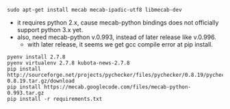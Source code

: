 ````
sudo apt-get install mecab mecab-ipadic-utf8 libmecab-dev
````

* it requires python 2.x, cause mecab-python bindings does not officially support python 3.x yet.
* also, need mecab-python v.0.993, instead of later release like v.0.996.
    * with later release, it seems we get gcc compile error at pip install.

````
pyenv install 2.7.8
pyenv virtualenv 2.7.8 kubota-news-2.7.8
pip install http://sourceforge.net/projects/pychecker/files/pychecker/0.8.19/pychecker-0.8.19.tar.gz/download
pip install https://mecab.googlecode.com/files/mecab-python-0.993.tar.gz
pip install -r requirements.txt
````

